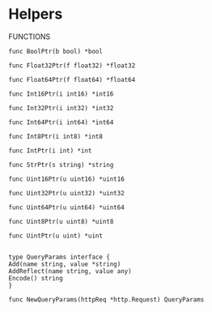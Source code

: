 # Helpers

FUNCTIONS
```
func BoolPtr(b bool) *bool
```
```
func Float32Ptr(f float32) *float32
```
```
func Float64Ptr(f float64) *float64
```
```
func Int16Ptr(i int16) *int16
```
```
func Int32Ptr(i int32) *int32
```
```
func Int64Ptr(i int64) *int64
```
```
func Int8Ptr(i int8) *int8
```
```
func IntPtr(i int) *int
```
```
func StrPtr(s string) *string
```
```
func Uint16Ptr(u uint16) *uint16
```
```
func Uint32Ptr(u uint32) *uint32
```
```
func Uint64Ptr(u uint64) *uint64
```
```
func Uint8Ptr(u uint8) *uint8
```
```
func UintPtr(u uint) *uint


```
```
type QueryParams interface {
Add(name string, value *string)
AddReflect(name string, value any)
Encode() string
}

```
```
func NewQueryParams(httpReq *http.Request) QueryParams


```

